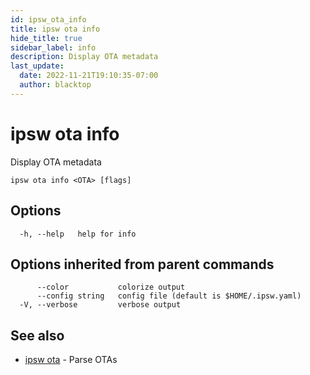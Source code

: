```yaml
---
id: ipsw_ota_info
title: ipsw ota info
hide_title: true
sidebar_label: info
description: Display OTA metadata
last_update:
  date: 2022-11-21T19:10:35-07:00
  author: blacktop
---
```

# ipsw ota info

Display OTA metadata

```
ipsw ota info <OTA> [flags]
```

## Options

```
  -h, --help   help for info
```

## Options inherited from parent commands

```
      --color           colorize output
      --config string   config file (default is $HOME/.ipsw.yaml)
  -V, --verbose         verbose output
```

## See also

* [ipsw ota](/docs/cli/ota/ipsw_ota)	 - Parse OTAs

